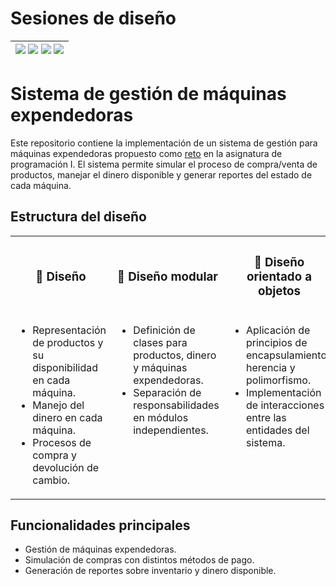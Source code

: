 # Sesiones de diseño

<div align=right>

| [![](https://img.shields.io/badge/-Inicio-FFF?style=flat&logo=Emlakjet&logoColor=black)](/README.md) [![](https://img.shields.io/badge/-Diseño-FFF?style=flat&logo=LiveChat&logoColor=black)](/documentos/entregas.d.md) [![](https://img.shields.io/badge/-Diseño_Modular-FFF?style=flat&logo=openstreetmap&logoColor=black)](/documentos/entregas.dM.md) [![](https://img.shields.io/badge/-Diseño_Orientado_a_Objetos-FFF?style=flat&logo=openstreetmap&logoColor=black)](/documentos/entregas.dOO.md) |
| -----: |

</div>

# Sistema de gestión de máquinas expendedoras

Este repositorio contiene la implementación de un sistema de gestión para máquinas expendedoras propuesto como [reto](https://github.com/puntoReflex/pyExpendedoras/blob/main/enunciado.md) en la asignatura de programación I. El sistema permite simular el proceso de compra/venta de productos, manejar el dinero disponible y generar reportes del estado de cada máquina.

## Estructura del diseño

<table>
<tr>
<th>

### 🔰 Diseño

</th>
<th>

### 🔰 Diseño modular

</th>
<th>

### 🔰 Diseño orientado a objetos

</th>
</tr>
<tr></tr>
  <tr>
    <td valign=top>
      <ul>
        <li>Representación de productos y su disponibilidad en cada máquina.</li>
        <li>Manejo del dinero en cada máquina.</li>
        <li>Procesos de compra y devolución de cambio.</li>
      </ul>
    </td>
    <td valign=top>
      <ul>
        <li>Definición de clases para productos, dinero y máquinas expendedoras.</li>
        <li>Separación de responsabilidades en módulos independientes.</li>
      </ul>
    </td>
    <td valign=top>
      <ul>
        <li>Aplicación de principios de encapsulamiento, herencia y polimorfismo.</li>
        <li>Implementación de interacciones entre las entidades del sistema.</li>
      </ul>
    </td>
  </tr>
</table>

## Funcionalidades principales

<ul>
  <li>Gestión de máquinas expendedoras.</li>
  <li>Simulación de compras con distintos métodos de pago.</li>
  <li>Generación de reportes sobre inventario y dinero disponible.</li>
</ul>
